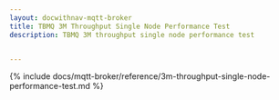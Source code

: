 ```yaml
---
layout: docwithnav-mqtt-broker
title: TBMQ 3M Throughput Single Node Performance Test
description: TBMQ 3M throughput single node performance test


---
```


{% include docs/mqtt-broker/reference/3m-throughput-single-node-performance-test.md %}

